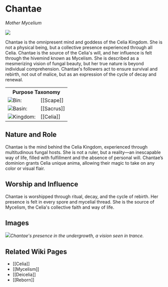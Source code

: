 <!-- wiki-header-section:start -->
# Chantae
_Mother Mycelium_

<img src="wiki_images/Chantae.png"><i></i></img>

Chantae is the omnipresent mind and goddess of the Celia Kingdom. She is not a physical being, but a collective presence experienced through all Celia. Chantae is the source of the Celia's will, and her influence is felt through the hivemind known as Mycelism. She is described as a mesmerizing vision of fungal beauty, but her true nature is beyond individual comprehension. Chantae's followers act to ensure survival and rebirth, not out of malice, but as an expression of the cycle of decay and renewal.

<!-- wiki-header-section:end -->

<!-- taxonomy-table-section:start -->
<div class="taxonomy-table">
  <table>
    <tr>
      <th colspan="3">Purpose Taxonomy</th>
    </tr>
    <tr>
      <td class="taxon-label"><img src="../svg/bin.svg" class="taxon-icon">Bin:</td>
      <td class="taxon-content" colspan="2">[[Scape]]</td>
    </tr>
    <tr>
      <td class="taxon-label"><img src="../svg/basin.svg" class="taxon-icon">Basin:</td>
      <td class="taxon-content" colspan="2">[[Sacrus]]</td>
    </tr>
    <tr>
      <td class="taxon-label"><img src="../svg/kingdom.svg" class="taxon-icon">Kingdom:</td>
      <td class="taxon-content" colspan="2">[[Celia]]</td>
    </tr>
  </table>
</div>
<!-- taxonomy-table-section:end -->

## Nature and Role
Chantae is the mind behind the Celia Kingdom, experienced through multitudinous fungal hosts. She is not a ruler, but a reality—an inescapable way of life, filled with fulfillment and the absence of personal will. Chantae’s dominion grants Celia unique anima, allowing their magic to take on any color or visual flair.

## Worship and Influence
Chantae is worshipped through ritual, decay, and the cycle of rebirth. Her presence is felt in every spore and mycelial thread. She is the source of Mycelism, the Celia's collective faith and way of life.

## Images
<img src="wiki_images/Chantae_detail.png"><i>Chantae's presence in the undergrowth, a vision seen in trance.</i></img>

## Related Wiki Pages
- [[Celia]]
- [[Mycelism]]
- [[Deicelia]]
- [[Reborn]]
